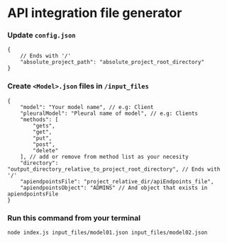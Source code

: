 
# API integration file generator

### Update `config.json`

```
{
	// Ends with '/'
	"absolute_project_path": "absolute_project_root_directory"
}

```
### Create `<Model>.json` files in `/input_files`

```
{
	"model": "Your model name", // e.g: Client
	"pleuralModel": "Pleural name of model", // e.g: Clients
	"methods": [ 
		"gets",
		"get",
		"put",
		"post",
		"delete"
	], // add or remove from method list as your necesity
	"directory": "output_directory_relative_to_project_root_directory",	// Ends with '/'
	"apiendpointsFile": "project_relative_dir/apiEndpoints_file",
	"apiendpointsObject": "ADMINS" // And object that exists in apiendpointsFile
}
```

### Run this command from your terminal
```
node index.js input_files/model01.json input_files/model02.json
```
